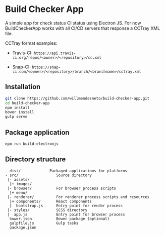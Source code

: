 # Build Checker App

A simple app for check status CI status using Electron JS. For now BuildCheckerApp works with all CI/CD servers that response a CCTray XML file.

CCTray format examples:

- Travis-CI: `https://api.travis-ci.org/repos/<owner>/<repository>/cc.xml`

- Snap-CI: `https://snap-ci.com/<owner>/<repository>/branch/<branchname>/cctray.xml`

## Installation

```bash
git clone https://github.com/willmendesneto/build-checker-app.git
cd build-checker-app
npm install
bower install
gulp serve
```

## Package application

```bash
npm run build-electronjs
```

## Directory structure

```
- dist/             Packaged applications for platforms
- src/                 Source directory
 |- assets/
  |+ images/
 |- browser/           For browser process scripts
  |+ menu/
 |- renderer/          For renderer process scripts and resources
  |+ components/       React components
  |  bootstrap.js      Entry point for render process
 |- styles/            SCSS directory
 |  app.js             Entry point for browser process
  bower.json           Bower package (optional)
  gulpfile.js          Gulp tasks
  package.json
```


[ES6]: http://exploringjs.com/
[React]: https://facebook.github.io/react/
[Electron]: http://electron.atom.io/
[Babel]: http://babeljs.io
